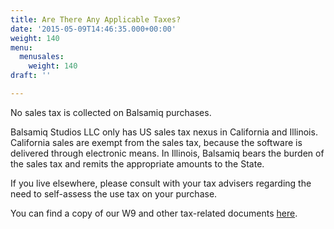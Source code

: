 ```yaml
---
title: Are There Any Applicable Taxes?
date: '2015-05-09T14:46:35.000+00:00'
weight: 140
menu:
  menusales:
    weight: 140
draft: ''

---
```


No sales tax is collected on Balsamiq purchases.

Balsamiq Studios LLC only has US sales tax nexus in California and Illinois. California sales are exempt from the sales tax, because the software is delivered through electronic means. In Illinois, Balsamiq bears the burden of the sales tax and remits the appropriate amounts to the State.

If you live elsewhere, please consult with your tax advisers regarding the need to self-assess the use tax on your purchase.

You can find a copy of our W9 and other tax-related documents [here](https://balsamiq.com/legal/).